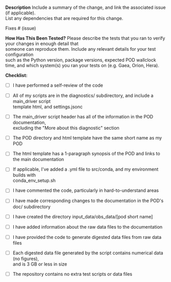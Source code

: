 **Description**
Include a summary of the change, and link the associated issue (if applicable).  
List any dependencies that are required for this change.

Fixes # (issue)  

**How Has This Been Tested?**
Please describe the tests that you ran to verify your changes in enough detail that  
someone can reproduce them. Include any relevant details for your test configuration  
such as the Python version, package versions, expected POD wallclock time, and which system(s) you ran your tests on (e.g. Gaea, Orion, Hera).

**Checklist:**
- [ ] I have performed a self-review of the code
- [ ] All of my scripts are in the diagnostics/ subdirectory, and include a main_driver script  
      template html, and settings.jsonc
- [ ] The main_driver script header has all of the information in the POD documentation,  
      excluding the "More about this diagnostic" section
- [ ] The POD directory and html template have the same short name as my POD
- [ ] The html template has a 1-paragraph synopsis of the POD and links to the main documentation
- [ ] If applicable, I've added a .yml file to src/conda, and my environment builds with  
      conda_env_setup.sh 
- [ ] I have commented the code, particularly in hard-to-understand areas
- [ ] I have made corresponding changes to the documentation in the POD's doc/ subdirectory
- [ ] I have created the directory input_data/obs_data/[pod short name]
- [ ] I have added information about the raw data files to the documentation
- [ ] I have provided the code to generate digested data files from raw data files
- [ ] Each digested data file generated by the script contains numerical data (no figures),  
      and is 3 GB or less in size
- [ ] The repository contains no extra test scripts or data files

